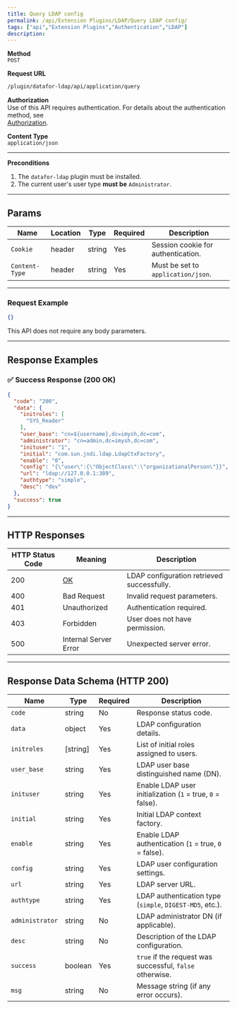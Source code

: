 ```yaml
---
title: Query LDAP config
permalink: /api/Extension Plugins/LDAP/Query LDAP config/
tags: ["api","Extension Plugins","Authentication","LDAP"]
description:
---
```


**Method**  
`POST`

**Request URL**
```html
/plugin/datafor-ldap/api/application/query
```

**Authorization**  
Use of this API requires authentication. For details about the authentication method, see  
[Authorization](/api/index/#_5-authentication-security).

**Content Type**  
`application/json`

---

**Preconditions**
1. The `datafor-ldap` plugin must be installed.
2. The current user's user type **must be** `Administrator`.

---

## **Params**

| Name          | Location | Type    | Required | Description |
|--------------|----------|---------|----------|-------------|
| `Cookie`     | header   | string  | Yes      | Session cookie for authentication. |
| `Content-Type` | header | string  | Yes      | Must be set to `application/json`. |

---

### **Request Example**

```json
{}
```

This API does not require any body parameters.

---

## **Response Examples**

### ✅ Success Response (200 OK)
```json
{
  "code": "200",
  "data": {
    "initroles": [
      "SYS_Reader"
    ],
    "user_base": "cn=${username},dc=imysh,dc=com",
    "administrator": "cn=admin,dc=imysh,dc=com",
    "inituser": "1",
    "initial": "com.sun.jndi.ldap.LdapCtxFactory",
    "enable": "0",
    "config": "{\"user\":{\"ObjectClass\":\"organizationalPerson\"}}",
    "url": "ldap://127.0.0.1:389",
    "authtype": "simple",
    "desc": "dev"
  },
  "success": true
}
```

---

## **HTTP Responses**

| HTTP Status Code | Meaning                                                 | Description |
|------------------|---------------------------------------------------------|-------------|
| 200              | [OK](https://tools.ietf.org/html/rfc7231#section-6.3.1) | LDAP configuration retrieved successfully. |
| 400              | Bad Request                                             | Invalid request parameters. |
| 401              | Unauthorized                                            | Authentication required. |
| 403              | Forbidden                                               | User does not have permission. |
| 500              | Internal Server Error                                   | Unexpected server error. |

---

## **Response Data Schema (HTTP 200)**

| Name           | Type      | Required | Description |
|---------------|----------|----------|-------------|
| `code`        | string   | No       | Response status code. |
| `data`        | object   | Yes      | LDAP configuration details. |
| `initroles`   | [string] | Yes      | List of initial roles assigned to users. |
| `user_base`   | string   | Yes      | LDAP user base distinguished name (DN). |
| `inituser`    | string   | Yes      | Enable LDAP user initialization (`1` = true, `0` = false). |
| `initial`     | string   | Yes      | Initial LDAP context factory. |
| `enable`      | string   | Yes      | Enable LDAP authentication (`1` = true, `0` = false). |
| `config`      | string   | Yes      | LDAP user configuration settings. |
| `url`         | string   | Yes      | LDAP server URL. |
| `authtype`    | string   | Yes      | LDAP authentication type (`simple`, `DIGEST-MD5`, etc.). |
| `administrator` | string | No       | LDAP administrator DN (if applicable). |
| `desc`        | string   | No       | Description of the LDAP configuration. |
| `success`     | boolean  | Yes      | `true` if the request was successful, `false` otherwise. |
| `msg`         | string   | No       | Message string (if any error occurs). |